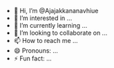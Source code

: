 - 👋 Hi, I’m @Ajajakkananavhiue
- 👀 I’m interested in ...
- 🌱 I’m currently learning ...
- 💞️ I’m looking to collaborate on ...
- 📫 How to reach me ...
- 😄 Pronouns: ...
- ⚡ Fun fact: ...

<!---
Ajajakkananavhiue/Ajajakkananavhiue is a ✨ special ✨ repository because its `README.md` (this file) appears on your GitHub profile.
You can click the Preview link to take a look at your changes.
--->
